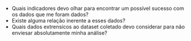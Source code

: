 - Quais indicadores devo olhar para encontrar um possível sucesso com os dados que me foram dados?
- Existe alguma relação inerente a esses dados?
- Quais dados extrensícos ao dataset coletado devo considerar para não enviesar absolutamente minha análise?